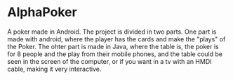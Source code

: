 AlphaPoker
==========

A poker made in Android. The project is divided in two parts.
One part is made with android, where the player has the cards and make the "plays" of the Poker.
The ohter part is made in Java, where the table is, the poker is for 8 people and the play from
their mobile phones, and the table could be seen in the screen of the computer, or if you want in a tv with 
an HMDI cable, making it very interactive.
